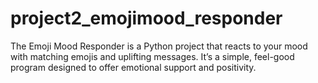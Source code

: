 # project2_emojimood_responder
The Emoji Mood Responder is a Python project that reacts to your mood with matching emojis and uplifting messages. It’s a simple, feel-good program designed to offer emotional support and positivity.
